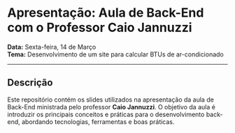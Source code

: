 # Apresentação: Aula de Back-End com o Professor Caio Jannuzzi

**Data:** Sexta-feira, 14 de Março  
**Tema:** Desenvolvimento de um site para calcular BTUs de ar-condicionado

---

## Descrição
Este repositório contém os slides utilizados na apresentação da aula de Back-End ministrada pelo professor **Caio Jannuzzi**. O objetivo da aula é introduzir os principais conceitos e práticas para o desenvolvimento back-end, abordando tecnologias, ferramentas e boas práticas.
